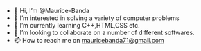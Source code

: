 - 👋 Hi, I’m @Maurice-Banda
- 👀 I’m interested in solving  a variety  of computer  problems  
- 🌱 I’m currently learning C++,HTML,CSS etc.
- 💞️ I’m looking to collaborate on a number  of  different  softwares.
- 📫 How to reach me on  mauricebanda71@gmail.com 
